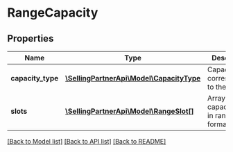 # RangeCapacity

## Properties
Name | Type | Description | Notes
------------ | ------------- | ------------- | -------------
**capacity_type** | [**\SellingPartnerApi\Model\CapacityType**](CapacityType.md) | Capacity type corresponding to the slots. | [optional] 
**slots** | [**\SellingPartnerApi\Model\RangeSlot[]**](RangeSlot.md) | Array of capacity slots in range slot format. | [optional] 

[[Back to Model list]](../README.md#documentation-for-models) [[Back to API list]](../README.md#documentation-for-api-endpoints) [[Back to README]](../README.md)


